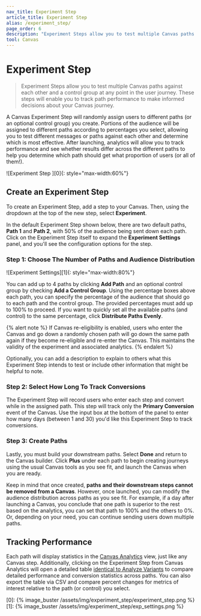 ```yaml
---
nav_title: Experiment Step
article_title: Experiment Step
alias: /experiment_step/
page_order: 6
description: "Experiment Steps allow you to test multiple Canvas paths against each other and a control group at any point in the user journey."
tool: Canvas
---
```


# Experiment Step

> Experiment Steps allow you to test multiple Canvas paths against each other and a control group at any point in the user journey. These steps will enable you to track path performance to make informed decisions about your Canvas journey.

A Canvas Experiment Step will randomly assign users to different paths (or an optional control group) you create. Portions of the audience will be assigned to different paths according to percentages you select, allowing you to test different messages or paths against each other and determine which is most effective. After launching, analytics will allow you to track performance and see whether results differ across the different paths to help you determine which path should get what proportion of users (or all of them!).

![Experiment Step ][0]{: style="max-width:60%"}

## Create an Experiment Step

To create an Experiment Step, add a step to your Canvas. Then, using the dropdown at the top of the new step, select **Experiment**.

In the default Experiment Step shown below, there are two default paths, __Path 1__ and __Path 2__, with 50% of the audience being sent down each path. Click on the Experiment Step itself to expand the **Experiment Settings** panel, and you'll see the configuration options for the step. 

### Step 1: Choose The Number of Paths and Audience Distribution

![Experiment Settings][1]{: style="max-width:80%"}

You can add up to 4 paths by clicking **Add Path** and an optional control group by checking **Add a Control Group**. Using the percentage boxes above each path, you can specify the percentage of the audience that should go to each path and the control group. The provided percentages must add up to 100% to proceed. If you want to quickly set all the available paths (and control) to the same percentage, click **Distribute Paths Evenly**.

{% alert note %}
If Canvas re-eligibility is enabled, users who enter the Canvas and go down a randomly chosen path will go down the same path again if they become re-eligible and re-enter the Canvas. This maintains the validity of the experiment and associated analytics.
{% endalert %}

Optionally, you can add a description to explain to others what this Experiment Step intends to test or include other information that might be helpful to note.

### Step 2: Select How Long To Track Conversions

The Experiment Step will record users who enter each step and convert while in the assigned path. This step will track only the __Primary Conversion__ event of the Canvas. Use the input box at the bottom of the panel to enter how many days (between 1 and 30) you'd like this Experiment Step to track conversions.

### Step 3: Create Paths

Lastly, you must build your downstream paths. Select **Done** and return to the Canvas builder. Click <i class="fas fa-plus-circle"></i>**Plus** under each path to begin creating journeys using the usual Canvas tools as you see fit, and launch the Canvas when you are ready. 

Keep in mind that once created, __paths and their downstream steps cannot be removed from a Canvas__. However, once launched, you can modify the audience distribution across paths as you see fit. For example, if a day after launching a Canvas, you conclude that one path is superior to the rest based on the analytics, you can set that path to 100% and the others to 0%. Or, depending on your need, you can continue sending users down multiple paths.

## Tracking Performance

Each path will display statistics in the [Canvas Analytics](https://www.braze.com/docs/user_guide/engagement_tools/canvas/get_started/measuring_and_testing_with_canvas_analytics/) view, just like any Canvas step. Additionally, clicking on the Experiment Step from Canvas Analytics will open a detailed table [identical to Analyze Variants](https://www.braze.com/docs/user_guide/engagement_tools/canvas/get_started/measuring_and_testing_with_canvas_analytics/#performance-breakdown-by-variant) to compare detailed performance and conversion statistics across paths. You can also export the table via CSV and compare percent changes for metrics of interest relative to the path (or control) you select.

[0]: {% image_buster /assets/img/experiment_step/experiment_step.png %}
[1]: {% image_buster /assets/img/experiment_step/exp_settings.png %}
